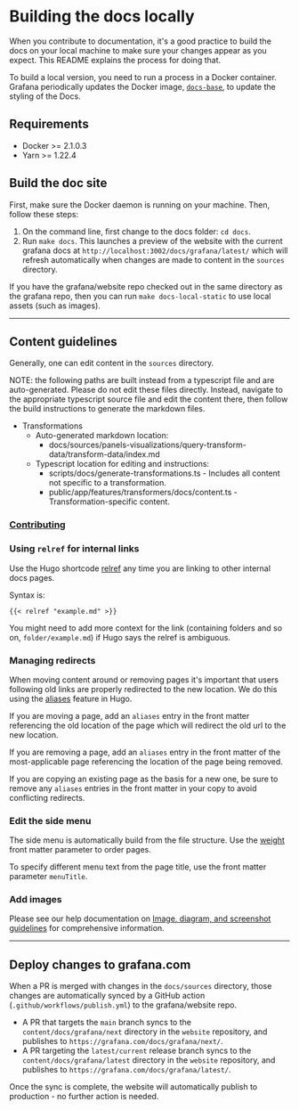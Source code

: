 # Building the docs locally

When you contribute to documentation, it's a good practice to build the docs on your local machine to make sure your changes appear as you expect. This README explains the process for doing that.

To build a local version, you need to run a process in a Docker container.
Grafana periodically updates the Docker image, [`docs-base`](https://hub.docker.com/r/grafana/docs-base), to update the styling of the Docs.

## Requirements

- Docker >= 2.1.0.3
- Yarn >= 1.22.4

## Build the doc site

First, make sure the Docker daemon is running on your machine. Then, follow these steps:

1. On the command line, first change to the docs folder: `cd docs`.
1. Run `make docs`. This launches a preview of the website with the current grafana docs at `http://localhost:3002/docs/grafana/latest/` which will refresh automatically when changes are made to content in the `sources` directory.

If you have the grafana/website repo checked out in the same directory as the grafana repo, then you can run `make docs-local-static` to use local assets (such as images).

---

## Content guidelines

Generally, one can edit content in the `sources` directory.

NOTE: the following paths are built instead from a typescript file and are auto-generated. Please do not edit these files directly.
Instead, navigate to the appropriate typescript source file and edit the content there, then follow the build instructions to generate the markdown files.

- Transformations
  - Auto-generated markdown location:
    - docs/sources/panels-visualizations/query-transform-data/transform-data/index.md
  - Typescript location for editing and instructions:
    - scripts/docs/generate-transformations.ts - Includes all content not specific to a transformation.
    - public/app/features/transformers/docs/content.ts - Transformation-specific content.

### [Contributing](/contribute/documentation/README.md)

### Using `relref` for internal links

Use the Hugo shortcode [relref](https://gohugo.io/content-management/cross-references/#use-ref-and-relref) any time you are linking to other internal docs pages.

Syntax is:

```
{{< relref "example.md" >}}
```

You might need to add more context for the link (containing folders and so on, `folder/example.md`) if Hugo says the relref is ambiguous.

### Managing redirects

When moving content around or removing pages it's important that users following old links are properly redirected to the new location. We do this using the [aliases](https://gohugo.io/content-management/urls/#aliases) feature in Hugo.

If you are moving a page, add an `aliases` entry in the front matter referencing the old location of the page which will redirect the old url to the new location.

If you are removing a page, add an `aliases` entry in the front matter of the most-applicable page referencing the location of the page being removed.

If you are copying an existing page as the basis for a new one, be sure to remove any `aliases` entries in the front matter in your copy to avoid conflicting redirects.

### Edit the side menu

The side menu is automatically build from the file structure. Use the [weight](https://gohugo.io/templates/lists/#by-weight) front matter parameter to order pages.

To specify different menu text from the page title, use the front matter parameter `menuTitle`.

### Add images

Please see our help documentation on [Image, diagram, and screenshot guidelines](https://grafana.com/docs/writers-toolkit/writing-guide/image-guidelines/) for comprehensive information.

---

## Deploy changes to grafana.com

When a PR is merged with changes in the `docs/sources` directory, those changes are automatically synced by a GitHub action (`.github/workflows/publish.yml`) to the grafana/website repo.

- A PR that targets the `main` branch syncs to the `content/docs/grafana/next` directory in the `website` repository, and publishes to `https://grafana.com/docs/grafana/next/`.
- A PR targeting the `latest/current` release branch syncs to the `content/docs/grafana/latest` directory in the `website` repository, and publishes to `https://grafana.com/docs/grafana/latest/`.

Once the sync is complete, the website will automatically publish to production - no further action is needed.
